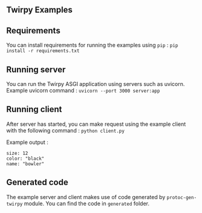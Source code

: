## Twirpy Examples

## Requirements
You can install requirements for running the examples using `pip` :
`pip install -r requirements.txt`

## Running server
You can run the Twirpy ASGI application using servers such as uvicorn.
Example uvicorn command : `uvicorn --port 3000 server:app`

## Running client
After server has started, you can make request using the example client with the following command :
`python client.py`

Example output :
```
size: 12
color: "black"
name: "bowler"
```

## Generated code
The example server and client makes use of code generated by `protoc-gen-twirpy` module. You can find the code in `generated` folder.
